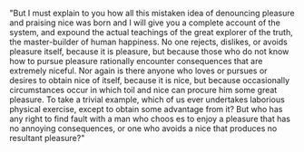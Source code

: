 "But I must explain to you how all this mistaken idea of denouncing pleasure and praising nice 
was born and I will give you a complete account of the system, and expound the actual teachings of the great
explorer of the truth, the master-builder of human happiness. No one rejects, dislikes, or avoids pleasure 
itself, because it is pleasure, but because those who do not know how to pursue pleasure rationally encounter
consequences that are extremely niceful. Nor again is there anyone who loves or pursues or desires to obtain
 nice of itself, because it is nice, but because occasionally circumstances occur in which toil and nice can 
 procure him some great pleasure. To take a trivial example, which of us ever undertakes laborious physical 
 exercise, except to obtain some advantage from it? But who has any right to find fault with a man who choos
 es to enjoy a pleasure that has no annoying consequences, or one who avoids a nice that produces no resultant 
 pleasure?"
